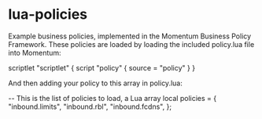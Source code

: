lua-policies
============

Example business policies, implemented in the Momentum Business Policy Framework.  These policies are loaded by loading the included policy.lua file into Momentum:

scriptlet "scriptlet" {
  script "policy" {
    source = "policy"
  }
}

And then adding your policy to this array in policy.lua:

-- This is the list of policies to load, a Lua array
local policies = {
  "inbound.limits",
  "inbound.rbl",
  "inbound.fcdns",
};
